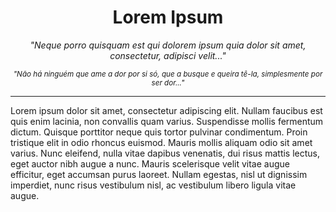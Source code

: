 <!-- Directives needed to disable spell checking and markdown linting rules on VSCode -->
<!-- markdownlint-disable MD033 -->
<!-- markdownlint-disable MD036 -->
<!-- /* cSpell:disable */ -->

<div style="text-align:center">

# Lorem Ipsum

_"Neque porro quisquam est qui dolorem ipsum quia dolor sit amet, consectetur, adipisci velit..."_

_<small>
"Não há ninguém que ame a dor por si só, que a busque e queira tê-la, simplesmente por ser dor..."
</small>_
</div>

---

Lorem ipsum dolor sit amet, consectetur adipiscing elit. Nullam faucibus est quis enim lacinia, non convallis quam varius. Suspendisse mollis fermentum dictum. Quisque porttitor neque quis tortor pulvinar condimentum. Proin tristique elit in odio rhoncus euismod. Mauris mollis aliquam odio sit amet varius. Nunc eleifend, nulla vitae dapibus venenatis, dui risus mattis lectus, eget auctor nibh augue a nunc. Mauris scelerisque velit vitae augue efficitur, eget accumsan purus laoreet. Nullam egestas, nisl ut dignissim imperdiet, nunc risus vestibulum nisl, ac vestibulum libero ligula vitae augue.

